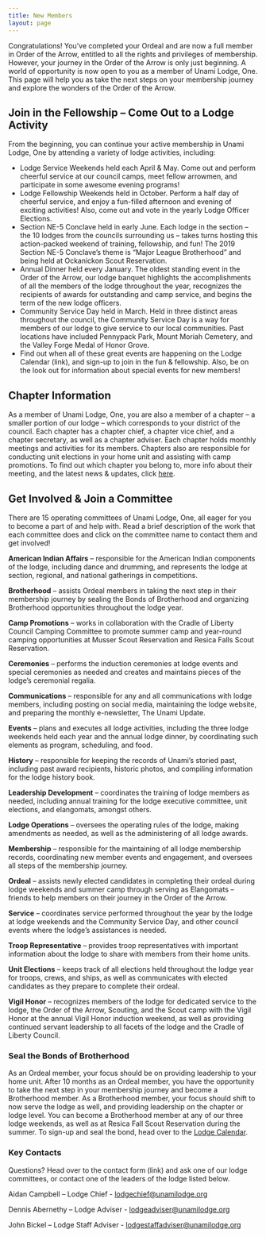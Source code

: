 ```yaml
---
title: New Members
layout: page
---
```


Congratulations! You’ve completed your Ordeal and are now a full member in Order of the Arrow, entitled to all the rights and privileges of membership. However, your journey in the Order of the Arrow is only just beginning. A world of opportunity is now open to you as a member of Unami Lodge, One. This page will help you as take the next steps on your membership journey and explore the wonders of the Order of the Arrow. 

## Join in the Fellowship – Come Out to a Lodge Activity
From the beginning, you can continue your active membership in Unami Lodge, One by attending a variety of lodge activities, including:
-	Lodge Service Weekends held each April & May. Come out and perform cheerful service at our council camps, meet fellow arrowmen, and participate in some awesome evening programs!
-	Lodge Fellowship Weekends held in October. Perform a half day of cheerful service, and enjoy a fun-filled afternoon and evening of exciting activities! Also, come out and vote in the yearly Lodge Officer Elections.
-	Section NE-5 Conclave held in early June. Each lodge in the section – the 10 lodges from the councils surrounding us – takes turns hosting this action-packed weekend of training, fellowship, and fun! The 2019 Section NE-5 Conclave’s theme is “Major League Brotherhood” and being held at Ockanickon Scout Reservation.
-	Annual Dinner held every January. The oldest standing event in the Order of the Arrow, our lodge banquet highlights the accomplishments of all the members of the lodge throughout the year, recognizes the recipients of awards for outstanding and camp service, and begins the term of the new lodge officers.
-	Community Service Day held in March. Held in three distinct areas throughout the council, the Community Service Day is a way for members of our lodge to give service to our local communities. Past locations have included Pennypack Park, Mount Moriah Cemetery, and the Valley Forge Medal of Honor Grove.
-	Find out when all of these great events are happening on the Lodge Calendar (link), and sign-up to join in the fun & fellowship. Also, be on the look out for information about special events for new members!

## Chapter Information
As a member of Unami Lodge, One, you are also a member of a chapter – a smaller portion of our lodge – which corresponds to your district of the council. Each chapter has a chapter chief, a chapter vice chief, and a chapter secretary, as well as a chapter adviser. Each chapter holds monthly meetings and activities for its members. Chapters also are responsible for conducting unit elections in your home unit and assisting with camp promotions. To find out which chapter you belong to, more info about their meeting, and the latest news & updates, click [here](chapters.html).

## Get Involved & Join a Committee
There are 15 operating committees of Unami Lodge, One, all eager for you to become a part of and help with. Read a brief description of the work that each committee does and click on the committee name to contact them and get involved!

**American Indian Affairs** – responsible for the American Indian components of the lodge, including dance and drumming, and represents the lodge at section, regional, and national gatherings in competitions.

**Brotherhood** – assists Ordeal members in taking the next step in their membership journey by sealing the Bonds of Brotherhood and organizing Brotherhood opportunities throughout the lodge year.

**Camp Promotions** – works in collaboration with the Cradle of Liberty Council Camping Committee to promote summer camp and year-round camping opportunities at Musser Scout Reservation and Resica Falls Scout Reservation.

**Ceremonies** – performs the induction ceremonies at lodge events and special ceremonies as needed and creates and maintains pieces of the lodge’s ceremonial regalia.

**Communications** – responsible for any and all communications with lodge members, including posting on social media, maintaining the lodge website, and preparing the monthly e-newsletter, The Unami Update.

**Events** – plans and executes all lodge activities, including the three lodge weekends held each year and the annual lodge dinner, by coordinating such elements as program, scheduling, and food. 

**History** – responsible for keeping the records of Unami’s storied past, including past award recipients, historic photos, and compiling information for the lodge history book.

**Leadership Development** – coordinates the training of lodge members as needed, including annual training for the lodge executive committee, unit elections, and elangomats, amongst others.

**Lodge Operations** – oversees the operating rules of the lodge, making amendments as needed, as well as the administering of all lodge awards.

**Membership** – responsible for the maintaining of all lodge membership records, coordinating new member events and engagement, and oversees all steps of the membership journey.

**Ordeal** – assists newly elected candidates in completing their ordeal during lodge weekends and summer camp through serving as Elangomats – friends to help members on their journey in the Order of the Arrow.

**Service** – coordinates service performed throughout the year by the lodge at lodge weekends and the Community Service Day, and other council events where the lodge’s assistances is needed.

**Troop Representative** – provides troop representatives with important information about the lodge to share with members from their home units.

**Unit Elections** – keeps track of all elections held throughout the lodge year for troops, crews, and ships, as well as communicates with elected candidates as they prepare to complete their ordeal.

**Vigil Honor** – recognizes members of the lodge for dedicated service to the lodge, the Order of the Arrow, Scouting, and the Scout camp with the Vigil Honor at the annual Vigil Honor induction weekend, as well as providing continued servant leadership to all facets of the lodge and the Cradle of Liberty Council. 

### Seal the Bonds of Brotherhood
As an Ordeal member, your focus should be on providing leadership to your home unit. After 10 months as an Ordeal member, you have the opportunity to take the next step in your membership journey and become a Brotherhood member. As a Brotherhood member, your focus should shift to now serve the lodge as well, and providing leadership on the chapter or lodge level. You can become a Brotherhood member at any of our three lodge weekends, as well as at Resica Fall Scout Reservation during the summer. To sign-up and seal the bond, head over to the [Lodge Calendar](calendar). 

### Key Contacts
Questions? Head over to the contact form (link) and ask one of our lodge committees, or contact one of the leaders of the lodge listed below.

Aidan Campbell – Lodge Chief - lodgechief@unamilodge.org

Dennis Abernethy – Lodge Adviser - lodgeadviser@unamilodge.org 

John Bickel – Lodge Staff Adviser - lodgestaffadviser@unamilodge.org  
